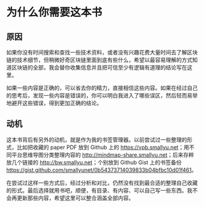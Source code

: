# 为什么你需要这本书

## 原因

如果你没有时间搜索和查找一些技术资料，或者没有兴趣花费大量时间去了解区块链的技术细节，但稍微好奇区块链里面到底有些什么，希望以最容易理解的方式知道区块链的全部，我会替你收集信息并且把可信至少有逻辑有道理的结论写在这里。

如果一些内容是正确的，可以省去你的精力，直接相信这些内容。如果在经过自己的思考后，发现一些内容是错误的，你可以明白我进入了哪些误区，然后轻而易举地避开这些错误，得到更加正确的结论。

## 动机

这本书背后有另外的动机，就是作为我的书签管理器。以前尝试过一些整理的形式，比如把收藏的 paper PDF 放到 Github 上的 <https://vpb.smallyu.net>；用不同平台思维导图分类整理内容的 <http://mindmap-share.smallyu.net>；后来存粹放几个链接的 <http://bw.smallyu.net>；个别放到 Github Gist 上的书签备份 <https://gist.github.com/smallyunet/0b54373714039833b04bfbc10d01f461>。

在尝试过这样一些方式后，经过分析和对比，仍然没有找到最合适的整理自己收藏的形式。最后选择就用书吧，顺便，有目录、有内容、可以自己写一些东西。我不会再更新那些内容，希望这里可以整合涵盖全部内容。
